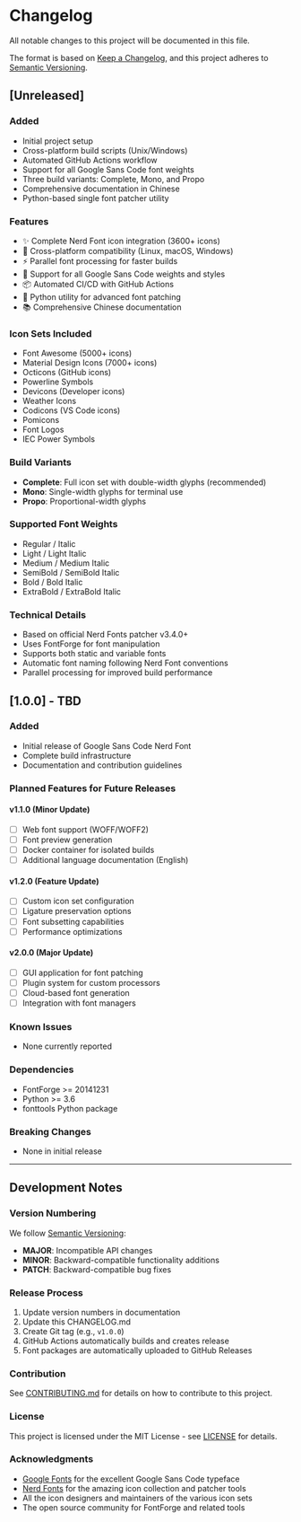 # Changelog

All notable changes to this project will be documented in this file.

The format is based on [Keep a Changelog](https://keepachangelog.com/en/1.0.0/),
and this project adheres to [Semantic Versioning](https://semver.org/spec/v2.0.0.html).

## [Unreleased]

### Added
- Initial project setup
- Cross-platform build scripts (Unix/Windows)
- Automated GitHub Actions workflow
- Support for all Google Sans Code font weights
- Three build variants: Complete, Mono, and Propo
- Comprehensive documentation in Chinese
- Python-based single font patcher utility

### Features
- ✨ Complete Nerd Font icon integration (3600+ icons)
- 🔧 Cross-platform compatibility (Linux, macOS, Windows)
- ⚡ Parallel font processing for faster builds
- 🎯 Support for all Google Sans Code weights and styles
- 📦 Automated CI/CD with GitHub Actions
- 🐍 Python utility for advanced font patching
- 📚 Comprehensive Chinese documentation

### Icon Sets Included
- Font Awesome (5000+ icons)
- Material Design Icons (7000+ icons) 
- Octicons (GitHub icons)
- Powerline Symbols
- Devicons (Developer icons)
- Weather Icons
- Codicons (VS Code icons)
- Pomicons
- Font Logos
- IEC Power Symbols

### Build Variants
- **Complete**: Full icon set with double-width glyphs (recommended)
- **Mono**: Single-width glyphs for terminal use
- **Propo**: Proportional-width glyphs

### Supported Font Weights
- Regular / Italic
- Light / Light Italic  
- Medium / Medium Italic
- SemiBold / SemiBold Italic
- Bold / Bold Italic
- ExtraBold / ExtraBold Italic

### Technical Details
- Based on official Nerd Fonts patcher v3.4.0+
- Uses FontForge for font manipulation
- Supports both static and variable fonts
- Automatic font naming following Nerd Font conventions
- Parallel processing for improved build performance

## [1.0.0] - TBD

### Added
- Initial release of Google Sans Code Nerd Font
- Complete build infrastructure
- Documentation and contribution guidelines

### Planned Features for Future Releases

#### v1.1.0 (Minor Update)
- [ ] Web font support (WOFF/WOFF2)
- [ ] Font preview generation
- [ ] Docker container for isolated builds
- [ ] Additional language documentation (English)

#### v1.2.0 (Feature Update)  
- [ ] Custom icon set configuration
- [ ] Ligature preservation options
- [ ] Font subsetting capabilities
- [ ] Performance optimizations

#### v2.0.0 (Major Update)
- [ ] GUI application for font patching
- [ ] Plugin system for custom processors
- [ ] Cloud-based font generation
- [ ] Integration with font managers

### Known Issues
- None currently reported

### Dependencies
- FontForge >= 20141231
- Python >= 3.6
- fonttools Python package

### Breaking Changes
- None in initial release

---

## Development Notes

### Version Numbering
We follow [Semantic Versioning](https://semver.org/):
- **MAJOR**: Incompatible API changes
- **MINOR**: Backward-compatible functionality additions
- **PATCH**: Backward-compatible bug fixes

### Release Process
1. Update version numbers in documentation
2. Update this CHANGELOG.md
3. Create Git tag (e.g., `v1.0.0`)
4. GitHub Actions automatically builds and creates release
5. Font packages are automatically uploaded to GitHub Releases

### Contribution
See [CONTRIBUTING.md](CONTRIBUTING.md) for details on how to contribute to this project.

### License
This project is licensed under the MIT License - see [LICENSE](LICENSE) for details.

### Acknowledgments
- [Google Fonts](https://fonts.google.com/) for the excellent Google Sans Code typeface
- [Nerd Fonts](https://www.nerdfonts.com/) for the amazing icon collection and patcher tools
- All the icon designers and maintainers of the various icon sets
- The open source community for FontForge and related tools